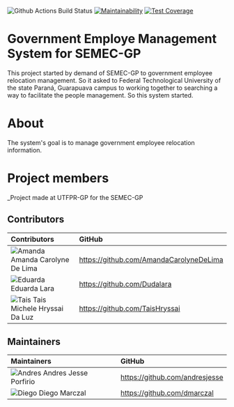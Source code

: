 ![Github Actions Build Status](https://github.com/MarczalTSIGP/sm-semec/actions/workflows/ci.yml/badge.svg)
[![Maintainability](https://api.codeclimate.com/v1/badges/79096310782066a6fd75/maintainability)](https://codeclimate.com/github/utfpr-gp-tsi/sm-semec/maintainability)
[![Test Coverage](https://api.codeclimate.com/v1/badges/79096310782066a6fd75/test_coverage)](https://codeclimate.com/github/utfpr-gp-tsi/sm-semec/test_coverage)


# Government Employe Management System for SEMEC-GP

This project started by demand of SEMEC-GP to government employee relocation management. So it asked to Federal Technological University of the state Paraná, Guarapuava campus to working together to searching a way to facilitate the people management. So this system started.

# About 
The system's goal is to manage government employee relocation information.


# Project members

_Project made at UTFPR-GP for the SEMEC-GP 

## Contributors

|            Contributors             |                    GitHub                   |
| :---------------------------------- | :------------------------------------------ |
| ![Amanda](https://github.com/AmandaCarolyneDeLima.png?size=20) Amanda Carolyne De Lima             | https://github.com/AmandaCarolyneDeLima                 |
| ![Eduarda](https://github.com/Dudalara.png?size=20) Eduarda Lara                      | https://github.com/Dudalara            | 
| ![Tais](https://github.com/TaisHryssai.png?size=20) Tais Michele Hryssai Da Luz        | https://github.com/TaisHryssai                 |

## Maintainers

|             Maintainers             |                    GitHub                   |
| :---------------------------------- | :------------------------------------------ |
| ![Andres](https://github.com/andresjesse.png?size=20) Andres Jesse Porfirio                       | https://github.com/andresjesse
| ![Diego](https://github.com/dmarczal.png?size=20) Diego Marczal                       | https://github.com/dmarczal

